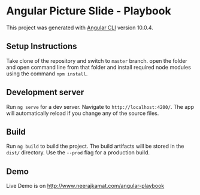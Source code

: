 # Angular Picture Slide - Playbook

This project was generated with [Angular CLI](https://github.com/angular/angular-cli) version 10.0.4.

## Setup Instructions
Take clone of the repository and switch to `master` branch. open the folder and open command line from that folder and install required node modules using the command `npm install`.

## Development server

Run `ng serve` for a dev server. Navigate to `http://localhost:4200/`. The app will automatically reload if you change any of the source files.

## Build

Run `ng build` to build the project. The build artifacts will be stored in the `dist/` directory. Use the `--prod` flag for a production build.

## Demo
Live Demo is on http://www.neerajkamat.com/angular-playbook 

